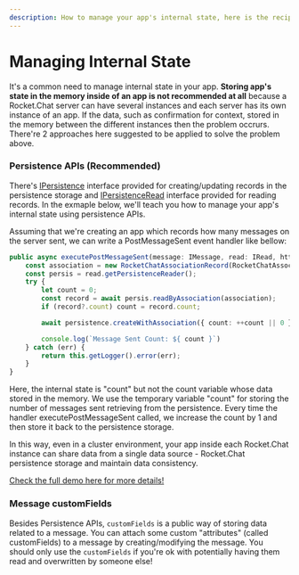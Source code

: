 ```yaml
---
description: How to manage your app's internal state, here is the recipe!
---
```


# Managing Internal State

It's a common need to manage internal state in your app.  **Storing app's state in the memory inside of an app is not recommended at all** because a Rocket.Chat server can have several instances and each server has its own instance of an app. If the data, such as confirmation for context, stored in the memory between the different instances then the problem occrurs.  There're 2 approaches here suggested to be applied to solve the problem above.

### Persistence APIs (Recommended)

There's [IPersistence](https://rocketchat.github.io/Rocket.Chat.Apps-engine/interfaces/accessors\_ipersistence.ipersistence.html) interface provided for creating/updating records in the persistence storage and [IPersistenceRead](https://rocketchat.github.io/Rocket.Chat.Apps-engine/interfaces/accessors\_ipersistenceread.ipersistenceread.html) interface provided for reading records. In the exmaple below, we'll teach you how to manage your app's internal state using persistence APIs.

Assuming that we're creating an app which records how many messages on the server sent, we can write a PostMessageSent event handler like bellow:

```typescript
public async executePostMessageSent(message: IMessage, read: IRead, http: IHttp, persistence: IPersistence, modify: IModify): Promise<void> {
    const association = new RocketChatAssociationRecord(RocketChatAssociationModel.MISC, 'message-count');
    const persis = read.getPersistenceReader();
    try {
        let count = 0;
        const record = await persis.readByAssociation(association);
        if (record?.count) count = record.count;

        await persistence.createWithAssociation({ count: ++count || 0 }, association);

        console.log(`Message Sent Count: ${ count }`)
    } catch (err) {
        return this.getLogger().error(err);
    }
}
```

Here, the internal state is "count" but not the count variable whose data stored in the memory. We use the temporary variable "count" for storing the number of messages sent retrieving from the persistence. Every time the handler executePostMessageSent called, we increase the count by 1 and then store it back to the persistence storage.&#x20;

In this way, even in a cluster environment, your app inside each Rocket.Chat instance can share data from a single data source - Rocket.Chat persistence storage and maintain data consistency.

[Check the full demo here for more details!](https://github.com/RocketChat/Apps.RocketChat.Tester/tree/recipes/managing-internal-state)

### Message customFields

Besides Persistence APIs,  `customFields`  is a public way of storing data related to a message. You can attach some custom "attributes" (called customFields) to a message by creating/modifying the message. You should only use the `customFields` if you're ok with potentially having them read and overwritten by someone else!

